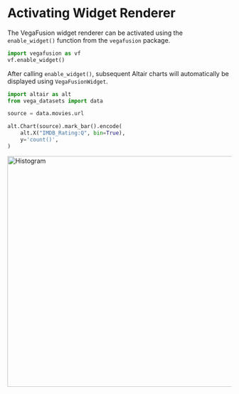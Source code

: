 # Activating Widget Renderer
The VegaFusion widget renderer can be activated using the `enable_widget()` function from the `vegafusion` package.

```python
import vegafusion as vf
vf.enable_widget()
```

After calling `enable_widget()`, subsequent Altair charts will automatically be displayed using `VegaFusionWidget`.

```python
import altair as alt
from vega_datasets import data

source = data.movies.url

alt.Chart(source).mark_bar().encode(
    alt.X("IMDB_Rating:Q", bin=True),
    y='count()',
)
```

<img width="519" alt="Histogram" src="https://user-images.githubusercontent.com/15064365/148783521-81c5d183-0a6f-41ca-a0c1-0c76e23d65df.png">

